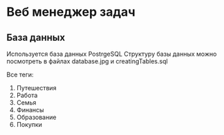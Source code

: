 # Веб менеджер задач #

## База данных ##
Используется база данных PostrgeSQL
Структуру базы данных можно посмотреть в файлах database.jpg и creatingTables.sql

Все теги:
1. Путешествия
2. Работа
3. Семья
4. Финансы
5. Образование
6. Покупки